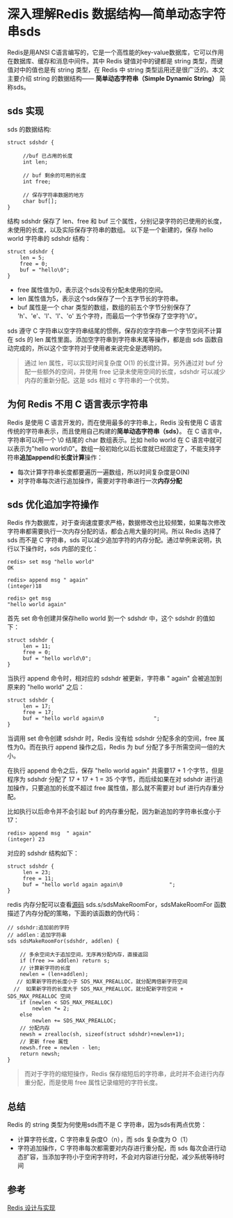 # 深入理解Redis 数据结构—简单动态字符串sds

Redis是用ANSI C语言编写的，它是一个高性能的key-value数据库，它可以作用在数据库、缓存和消息中间件。其中 Redis 键值对中的键都是 string 类型，而键值对中的值也是有 string 类型，在 Redis 中 string 类型运用还是很广泛的。本文主要介绍 string 的数据结构—— **简单动态字符串（Simple Dynamic String）** 简称sds。

## sds 实现
sds 的数据结构:
```
struct sdshdr {

     //buf 已占用的长度
     int len;

     // buf 剩余的可用的长度
     int free;
   
     // 保存字符串数据的地方
     char buf[]; 
}
```
结构 sdshdr 保存了 len、free 和 buf 三个属性，分别记录字符的已使用的长度，未使用的长度，以及实际保存字符串的数组。
以下是一个新建的，保存 hello world 字符串的 sdshdr 结构：
```
struct sdshdr {
    len = 5;
    free = 0;
    buf = "hello\0"; 
}
```
* free 属性值为0，表示这个sds没有分配未使用的空间。
* len 属性值为5，表示这个sds保存了一个五字节长的字符串。
* buf 属性是一个 char 类型的数组，数组的前五个字节分别保存了 'h'、'e'、'l'、'l'、'o' 五个字符，而最后一个字节保存了空字符'\0'。

sds 遵守 C 字符串以空字符串结尾的惯例，保存的空字符串一个字节空间不计算在 sds 的 len 属性里面。添加空字符串到字符串末尾等操作，都是由 sds 函数自动完成的，所以这个空字符对于使用者来说完全是透明的。

>通过 len 属性，可以实现时间复杂度 O(1) 的长度计算。另外通过对 buf 分配一些额外的空间，并使用 free 记录未使用空间的长度，sdshdr 可以减少内存的重新分配。这是 sds 相对 c 字符串的一个优势。

## 为何 Redis 不用 C 语言表示字符串
Redis 是使用 C 语言开发的，而在使用最多的字符串上，Redis 没有使用 C 语言传统的字符串表示，而且使用自己构建的**简单动态字符串（sds）**。
在 C 语言中，字符串可以用一个 \0 结尾的 char 数组表示。比如 hello world 在 C 语言中就可以表示为"hello world\0"。数组一般初始化以后长度就已经固定了，不能支持字符串**追加append**和**长度计算**操作：
* 每次计算字符串长度都要遍历一遍数组，所以时间复杂度是O(N)
* 对字符串每次进行追加操作，需要对字符串进行一次**内存分配**

## sds 优化追加字符操作
Redis 作为数据库，对于查询速度要求严格，数据修改也比较频繁，如果每次修改字符串都需要执行一次内存分配的话，都会占用大量的时间。所以 Redis 选择了 sds 而不是 C 字符串，sds 可以减少追加字符的内存分配。通过举例来说明，执行以下操作时，sds 内部的变化：
```
redis> set msg "hello world"
OK

redis> append msg " again"
(integer)18

redis> get msg
"hello world again"
```
首先 set 命令创建并保存hello world 到一个 sdshdr 中，这个 sdshdr 的值如下：
```
struct sdshdr {
     len = 11;
     free = 0;
     buf = "hello world\0";
}
```

当执行 append 命令时，相对应的 sdshdr 被更新，字符串 " again" 会被追加到原来的 "hello world" 之后：
```
struct sdshdr {
     len = 17;
     free = 17;
     buf = "hello world again\0                ";
}
```

当调用 set 命令创建 sdshdr 时，Redis 没有给 sdshdr 分配多余的空间，free 属性为0。而在执行 append 操作之后，Redis 为 buf 分配了多于所需空间一倍的大小。

在执行 append 命令之后，保存 "hello world again" 共需要17 + 1 个字节，但是程序为 sdshdr 分配了 17 + 17 + 1 = 35 个字节，而后续如果在对 sdshdr 进行追加操作，只要追加的长度不超过 free 属性值，那么就不需要对 buf 进行内存重分配。

比如执行以后命令并不会引起 buf 的内存重分配，因为新追加的字符串长度小于17：
```
redis> append msg  " again"
(integer) 23
```
对应的 sdshdr 结构如下：
```
struct sdshdr {
     len = 23;
     free = 11;
     buf = "hello world again again\0               ";
}
```

redis 内存分配可以查看[源码](https://github.com/redis/redis/blob/2.6/src/sds.c) sds.s/sdsMakeRoomFor，sdsMakeRoomFor 函数描述了内存分配的策略，下面的该函数的伪代码：
```
// sdshdr:追加前的字符
// addlen：追加字符串
sds sdsMakeRoomFor(sdshdr, addlen) {
   
    // 多余空间大于追加空间，无序再分配内存，直接返回
    if (free >= addlen) return s;
    // 计算新字符的长度
    newlen = (len+addlen); 
   // 如果新字符的长度小于 SDS_MAX_PREALLOC，就分配两倍新字符空间
  //  如果新字符的长度大于 SDS_MAX_PREALLOC，就分配新字符空间 + SDS_MAX_PREALLOC 空间
    if (newlen < SDS_MAX_PREALLOC)
        newlen *= 2;
    else
        newlen += SDS_MAX_PREALLOC;
    // 分配内存
    newsh = zrealloc(sh, sizeof(struct sdshdr)+newlen+1);
    // 更新 free 属性
    newsh.free = newlen - len;
    return newsh;
}
```
> 而对于字符的缩短操作，Redis 保存缩短后的字符串，此时并不会进行内存重分配，而是使用 free 属性记录缩短的字符长度。

## 总结
Redis 的 string 类型为何使用sds而不是 C 字符串，因为sds有两点优势：
* 计算字符长度，C 字符串复杂度O（n），而 sds 复杂度为 O（1）
* 字符追加操作，C 字符串每次都需要对内存进行重分配，而 sds 每次会进行动态扩容，当添加字符小于空闲字符时，不会对内容进行分配，减少系统等待时间

## 参考
[Redis 设计与实现](https://book.douban.com/subject/25900156/)


